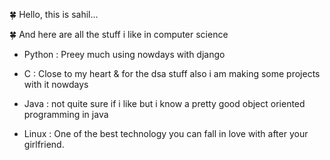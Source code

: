 🍀 Hello, this is sahil...

🍀 And here are all the stuff i like in computer science

   + Python  : Preey much using nowdays with django
   - C       : Close to my heart & for the dsa stuff also i am making some projects with it nowdays
   * Java    : not quite sure if i like but i know a pretty good object oriented programming in java
   + Linux   : One of the best technology you can fall in love with after your girlfriend.

